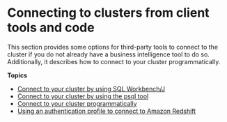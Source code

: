 # Connecting to clusters from client tools and code<a name="connecting-via-client-tools"></a>

This section provides some options for third\-party tools to connect to the cluster if you do not already have a business intelligence tool to do so\. Additionally, it describes how to connect to your cluster programmatically\. 

**Topics**
+ [Connect to your cluster by using SQL Workbench/J](connecting-using-workbench.md)
+ [Connect to your cluster by using the psql tool](connecting-from-psql.md)
+ [Connect to your cluster programmatically](connecting-in-code.md)
+ [Using an authentication profile to connect to Amazon Redshift](connecting-with-authentication-profiles.md)